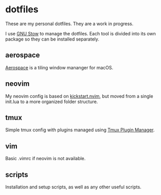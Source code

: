 # dotfiles
These are my personal dotfiles. They are a work in progress. 

I use [GNU Stow](https://www.gnu.org/software/stow/manual/stow.html) to manage the dotfiles. Each tool is divided into its own package so they can be installed separately.

## aerospace
[Aerospace](https://github.com/nikitabobko/AeroSpace) is a tiling window mananger for macOS.

## neovim
My neovim config is based on [kickstart.nvim](https://github.com/nvim-lua/kickstart.nvim), but moved from a single init.lua to a more organized folder structure.

## tmux
Simple tmux config with plugins managed using [Tmux Plugin Manager](https://github.com/tmux-plugins/tpm).

## vim
Basic .vimrc if neovim is not available.

## scripts
Installation and setup scripts, as well as any other useful scripts.
